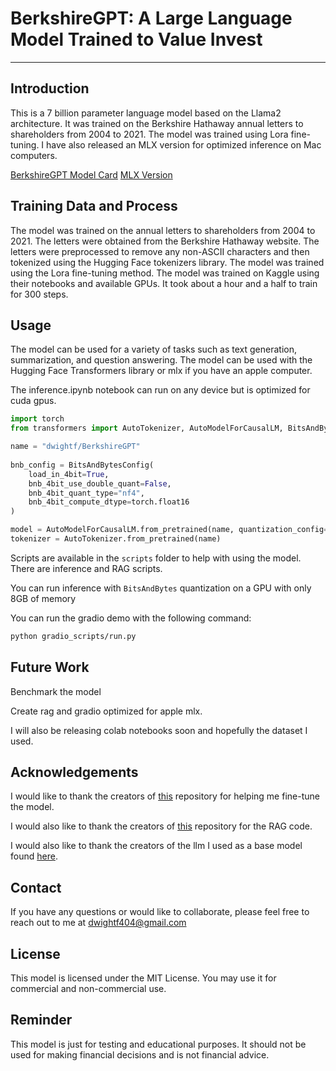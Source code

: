 # BerkshireGPT: A Large Language Model Trained to Value Invest 

---

## Introduction
This is a 7 billion parameter language model based on the Llama2 architecture. It was trained on the 
Berkshire Hathaway annual letters to shareholders from 2004 to 2021. The model was trained using Lora fine-tuning. 
I have also released an MLX version for optimized inference on Mac computers. 

[BerkshireGPT Model Card](https://huggingface.co/dwightf/berkshireGPT) [MLX Version](https://huggingface.co/dwightf/BerkshireGPTMLX)

## Training Data and Process
The model was trained on the annual letters to shareholders from 2004 to 2021. The letters were obtained from the Berkshire Hathaway website. The letters were preprocessed to remove any non-ASCII characters and then tokenized using the Hugging Face tokenizers library. The model was trained using the Lora fine-tuning method. The model was trained on Kaggle using their notebooks and available GPUs. It took about a hour and a half to train for 300 steps. 

## Usage
The model can be used for a variety of tasks such as text generation, summarization, and question answering. The model can be used with the Hugging Face Transformers library or mlx if you have an apple computer.

The inference.ipynb notebook can run on any device but is optimized for cuda gpus. 


```python
import torch
from transformers import AutoTokenizer, AutoModelForCausalLM, BitsAndBytesConfig, TextStreamer

name = "dwightf/BerkshireGPT"
     
bnb_config = BitsAndBytesConfig(
    load_in_4bit=True,
    bnb_4bit_use_double_quant=False,
    bnb_4bit_quant_type="nf4",
    bnb_4bit_compute_dtype=torch.float16
)

model = AutoModelForCausalLM.from_pretrained(name, quantization_config=bnb_config)
tokenizer = AutoTokenizer.from_pretrained(name)
```

Scripts are available in the `scripts` folder to help with using the model. There are inference and RAG scripts.

You can run inference with `BitsAndBytes` quantization on a GPU with only 8GB of memory

You can run the gradio demo with the following command:

```bash
python gradio_scripts/run.py
```

## Future Work

Benchmark the model

Create rag and gradio optimized for apple mlx.

I will also be releasing colab notebooks soon and hopefully the dataset I used.


## Acknowledgements
I would like to thank the creators of [this](https://github.com/brevdev/notebooks/tree/main) repository for helping me fine-tune the model.

I would also like to thank the creators of [this](https://github.com/nicknochnack/Llama2RAG/blob/main/llama2%20notebook.ipynb) repository for the RAG code.

I would also like to thank the creators of the llm I used as a base model found [here](https://huggingface.co/FinGPT/fingpt-forecaster_dow30_llama2-7b_lora). 
## Contact
If you have any questions or would like to collaborate, please feel free to reach out to me at dwightf404@gmail.com

## License
This model is licensed under the MIT License. You may use it for commercial and non-commercial use.

## Reminder
This model is just for testing and educational purposes. It should not be used for making financial decisions and is not financial advice.
